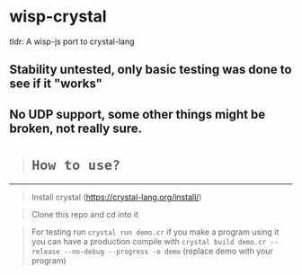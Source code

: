 # wisp-crystal
tldr: A wisp-js port to crystal-lang

## Stability untested, only basic testing was done to see if it "works"
## No UDP support, some other things might be broken, not really sure.
  
> # `How to use?`

-------------------------------------------------------------------------------

> Install crystal (https://crystal-lang.org/install/)

> Clone this repo and cd into it

> For testing run `crystal run demo.cr` if you make a program using it you can have a production compile with `crystal build demo.cr --release --no-debug --progress -o demo` (replace demo with your program)
